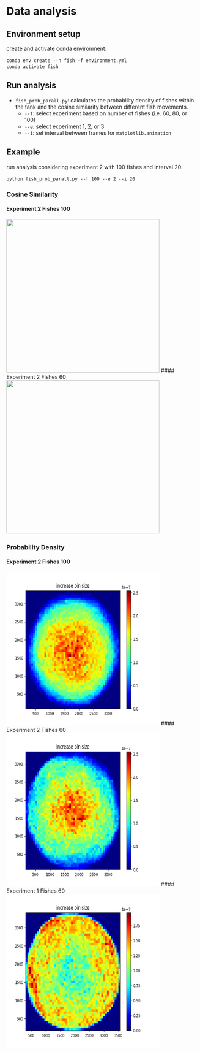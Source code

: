 # Data analysis

## Environment setup
create and activate conda environment:
```{r}
conda env create --n fish -f environment.yml 
conda activate fish
```

## Run analysis
* `fish_prob_parall.py`: calculates the probability density of fishes within the tank and the cosine similarity between different fish movements.
  * `--f`: select experiment based on number of fishes (i.e. 60, 80, or 100)
  * `--e`: select experiment 1, 2, or 3
  * `--i`: set interval between frames for `matplotlib.animation`

## Example
run analysis considering experiment 2 with 100 fishes and interval 20:
```{r}
python fish_prob_parall.py --f 100 --e 2 --i 20
```

### Cosine Similarity
#### Experiment 2 Fishes 100
<img src="./gif/cos_f100_e2.gif" width="400" height="400">
#### Experiment 2 Fishes 60
<img src="./gif/cos_f60_e2.gif" width="400" height="400">

### Probability Density
#### Experiment 2 Fishes 100
<img src="./img/Fig_f100_e2.png" width="400" height="400">
#### Experiment 2 Fishes 60
<img src="./img/Fig_f60_e2.png" width="400" height="400">
#### Experiment 1 Fishes 60
<img src="./img/Fig_f60_e1.png" width="400" height="400">


